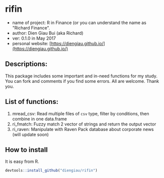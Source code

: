 # rifin
- name of project: R in Finance (or you can understand the name as "Richard Finance".
- author: Dien Giau Bui (aka Richard)
- ver: 0.1.0 in May 2017
- personal website: [https://diengiau.github.io/](https://diengiau.github.io/)


## Descriptions:
This package includes some important and in-need functions for my study. You can fork and comments if you find some errors. All are welcome. Thank you.

## List of functions:
1. mread_csv: Read multiple files of `csv` type, filter by conditions, then combine in one data.frame
2. ri_fmatch: Fuzzy match 2 vector of strings and return the output vector
3. ri_raven: Manipulate with Raven Pack database about corporate news (will update soon)

## How to install
It is easy from R.
```r
devtools::install_github("diengiau/rifin")
```
